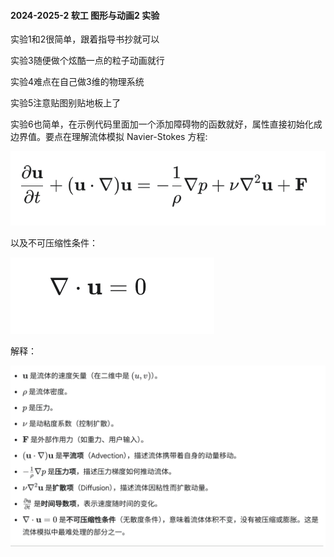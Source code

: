 #### 2024-2025-2 软工 图形与动画2 实验

实验1和2很简单，跟着指导书抄就可以

实验3随便做个炫酷一点的粒子动画就行

实验4难点在自己做3维的物理系统

实验5注意贴图别贴地板上了

实验6也简单，在示例代码里面加一个添加障碍物的函数就好，属性直接初始化成边界值。要点在理解流体模拟
Navier-Stokes 方程:

![alt text](1.png)

以及不可压缩性条件：

![alt text](2.png)

解释：

![alt text](3.png)
